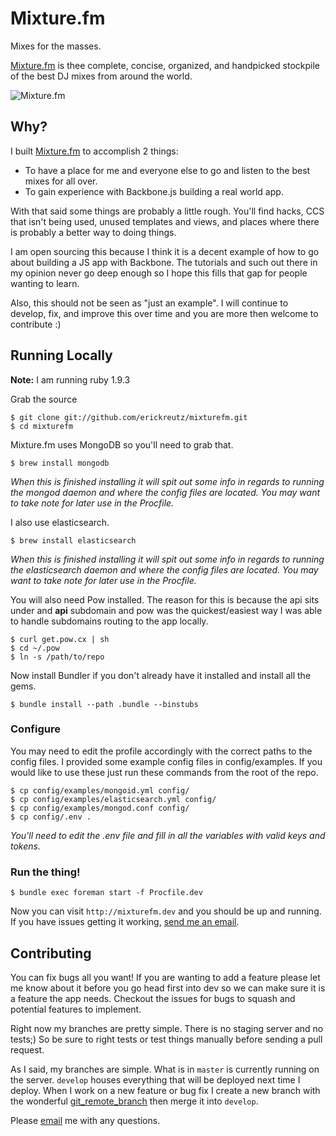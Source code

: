 # Mixture.fm
Mixes for the masses. 

[Mixture.fm](http://mixture.fm) is thee complete, concise, organized, and handpicked stockpile of the best DJ mixes from around the world.

![Mixture.fm](http://f.cl.ly/items/1U2y1i250Q2G0h1K410S/mixturefm.png)

## Why?

I built [Mixture.fm](http://mixture.fm) to accomplish 2 things:

* To have a place for me and everyone else to go and listen to the best mixes for all over.
* To gain experience with Backbone.js building a real world app.

With that said some things are probably a little rough. You'll find hacks, CCS that isn't being used, unused templates and views, and places where there is probably a better way to doing things.

I am open sourcing this because I think it is a decent example of how to go about building a JS app with Backbone. The tutorials and such out there in my opinion never go deep enough so I hope this fills that gap for people wanting to learn. 

Also, this should not be seen as "just an example". I will continue to develop, fix, and improve this over time and you are more then welcome to contribute :) 


## Running Locally

**Note:** I am running ruby 1.9.3
	
Grab the source

	$ git clone git://github.com/erickreutz/mixturefm.git
	$ cd mixturefm
	
Mixture.fm uses MongoDB so you'll need to grab that. 
	
	$ brew install mongodb
	
_When this is finished installing it will spit out some info in regards to running the mongod daemon and where the config files are located. You may want to take note for later use in the Procfile._

I also use elasticsearch.
	
	$ brew install elasticsearch
	
_When this is finished installing it will spit out some info in regards to running the elasticsearch daemon and where the config files are located. You may want to take note for later use in the Procfile._
	

You will also need Pow installed. The reason for this is because the api sits under and __api__ subdomain and pow was the quickest/easiest way I was able to handle subdomains routing to the app locally. 

	$ curl get.pow.cx | sh
	$ cd ~/.pow
	$ ln -s /path/to/repo

Now install Bundler if you don't already have it installed and install all the gems.

	$ bundle install --path .bundle --binstubs


### Configure
You may need to edit the profile accordingly with the correct paths to the config files. I provided some example config files in config/examples. If you would like to use these just run these commands from the root of the repo.

	$ cp config/examples/mongoid.yml config/
	$ cp config/examples/elasticsearch.yml config/
	$ cp config/examples/mongod.conf config/
	$ cp config/.env .
	
_You'll need to edit the .env file and fill in all the variables with valid keys and tokens._


### Run the thing!
	$ bundle exec foreman start -f Procfile.dev

Now you can visit `http://mixturefm.dev` and you should be up and running. If you have issues getting it working, [send me an email](mailto:eric@airkrft.com).

## Contributing
You can fix bugs all you want! If you are wanting to add a feature please let me know about it before you go head first into dev so we can make sure it is a feature the app needs. Checkout the issues for bugs to squash and potential features to implement.

Right now my branches are pretty simple. There is no staging server and no tests;) So be sure to right tests or test things manually before sending a pull request. 

As I said, my branches are simple. What is in `master` is currently running on the server. `develop` houses everything that will be deployed next time I deploy. When I work on a new feature or bug fix I create a new branch with the wonderful [git_remote_branch](https://github.com/webmat/git_remote_branch) then merge it into `develop`.

Please [email](mailto:eric@airkrft.com) me with any questions. 